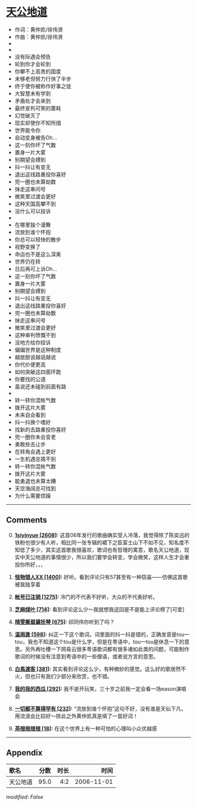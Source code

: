 # [天公地道](https://music.163.com/song?id=22198009)

* 作词：黄仲凯/徐伟贤
* 作曲：黄仲凯/徐伟贤
*
*
* 没有际遇会预告
* 轮到你才会轮到
* 你攀不上高贵的国度
* 未够老但努力行快了半步
* 终于使你被称作好事之徒
* 大智慧未有学到
* 矛盾处才会来到
* 最终宣判可笑的噩耗
* 幻觉破灭了
* 现实却使你不知所措
* 世界能令你
* 自动变身被告Oh…
* 这一刻你坏了气数
* 置身一片大雾
* 别期望会搏到
* 抖一抖让有变无
* 退出这线路重投你喜好
* 兜一圈也未算劫数
* 抹走这串问号
* 微笑里过渡会更好
* 这种天国高攀不到
* 没什么可以投诉
* 
* 在哪里独个漫舞
* 流放到谁个怀抱
* 你总可以轻快的散步
* 视野变换了
* 命运也不是这么深奥
* 世界仍在转
* 日后再可上诉Oh…
* 这一刻你坏了气数
* 置身一片大雾
* 别期望会搏到
* 抖一抖让有变无
* 退出这线路重投你喜好
* 兜一圈也未算劫数
* 抹走这串问号
* 微笑里过渡会更好
* 这种审判愤慨不到
* 没地方给你投诉
* 偏偏世界是这种制度
* 越放胆说越说越说
* 你代价便更高
* 如何突破这四面环跑
* 你要找的公道
* 虽说还未碰到前面有路
* 
* 转一转你混帐气数
* 拨开这片大雾
* 未来自会看到
* 抖一抖换个嗜好
* 找新的去路重投你喜好
* 兜一圈你未会变老
* 勇敢些去让步
* 在转角会遇上更好
* 一生机遇总猜不到
* 转一转你混帐气数
* 拨开这片大雾
* 能勇退也未算太糟
* 天空海阔总可找到
* 为什么需要烦躁


---

## Comments
0. **[1siyinyue \[2608\]](https://music.163.com/#/user/home?id=42907169):** 这首06年发行的歌曲确实受人冷落，我觉得除了陈奕迅的铁粉也很少有人听，相比同一张专辑的裙下之臣富士山下不如不见，知名度不知低了多少，其实这首歌我很喜欢，歌词也有哲理的寓意，歌名天公地道，现实中天公地道的事情很少，所以我们要学会转变，学会微笑，这样人生才会重投你所好，，，

1. **[怪物猎人XX \[1400\]](https://music.163.com/#/user/home?id=69024111):** 好听。看到评论只有57甚至有一种窃喜——仿佛这首歌被我独享着

2. **[帐号已注销 \[1275\]](https://music.163.com/#/user/home?id=56376204):** 冷门的不代表不好听，大众的不代表好听。

3. **[芝麻绿叶 \[714\]](https://music.163.com/#/user/home?id=52428627):** 看到评论这么少～我就想我这回是不是能上评论榜了[可爱]

4. **[晴雯撕扇黛抚琴 \[675\]](https://music.163.com/#/user/home?id=360798763):** 祁同伟你听到了吗？ 

5. **[温雨逢 \[598\]](https://music.163.com/#/user/home?id=124066417):** 纠正一下这个歌词。词里面的抖一抖是错的，正确发音是tou一tou，我也不知道这个tou是什么字，但是在粤语中，tou一tou是休息一下的意思。另外再吐槽一下网易云很多粤语歌词都有很多诸如此类的问题，可能制作歌词的时候没有注意到粤语中的一些俚语，或者说方言的意思。

6. **[白馬渡客 \[381\]](https://music.163.com/#/user/home?id=41091284):** 其实看到评论这么少，有种微妙的感觉。这么好的歌居然不火，但也只有我们少部分来欣赏，也不错。

7. **[我的我的西瓜 \[292\]](https://music.163.com/#/user/home?id=104053540):** 我不是开玩笑，三十岁之前我一定会看一场eason演唱会

8. **[一切都不算得罕有 \[232\]](https://music.163.com/#/user/home?id=34829133):** “流放到谁个怀抱”这句不好，没有谁是天仙下凡，用流浪会比较好～除此之外黄仲凯真是填了一首好词！

9. **[茶根根根根 \[18\]](https://music.163.com/#/user/home?id=1416088898):** 在这个世界上有一种可怕的心理叫小众优越感



---

## Appendix

|歌名|分数|时长|时间|
|:---|:---:|---:|---:|
|天公地道|95.0|4:2|2006-11-01

*modified: False*